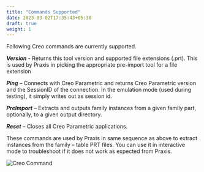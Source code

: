 ```yaml
---
title: "Commands Supported"
date: 2023-03-02T17:35:43+05:30
draft: true
weight: 1
---
```


Following Creo commands are currently supported.

_**Version**_ - Returns this tool version and supported file extensions (.prt). This is used by Praxis in picking the appropriate pre-import tool for a file extension

_**Ping**_ – Connects with Creo Parametric and returns Creo Parametric version and the SessionID of the connection. In the emulation mode (used during testing), it simply writes out <Emulation> as session id.

_**PreImport**_ – Extracts and outputs family instances from a given family part, optionally, to a given output directory.

_**Reset**_ – Closes all Creo Parametric applications.

These commands are used by Praxis in same sequence as above to extract instances from the family – table PRT files. You can use it in interactive mode to troubleshoot if it does not work as expected from Praxis.

![Creo Command](/images/CreoCommands.png)